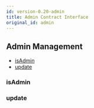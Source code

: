 ```yaml
---
id: version-0.20-admin
title: Admin Contract Interface
original_id: admin
---
```



<h2 class="hover-list">Admin Management</h2>

* [isAdmin](#isAdmin)
* [update](#update)

### isAdmin

### update